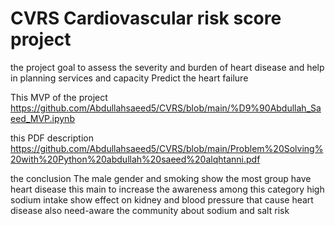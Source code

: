 # CVRS Cardiovascular risk score project
the project goal 
to assess the severity and burden of heart disease and help in planning services and capacity
Predict the heart failure

This MVP of the project
https://github.com/Abdullahsaeed5/CVRS/blob/main/%D9%90Abdullah_Saeed_MVP.ipynb

this PDF description
https://github.com/Abdullahsaeed5/CVRS/blob/main/Problem%20Solving%20with%20Python%20abdullah%20saeed%20alqhtanni.pdf

the conclusion
The male gender and smoking show the most group have heart disease this main to increase the awareness among this category
high sodium intake show effect on kidney and blood pressure that cause heart disease also need-aware the community about sodium and salt risk
